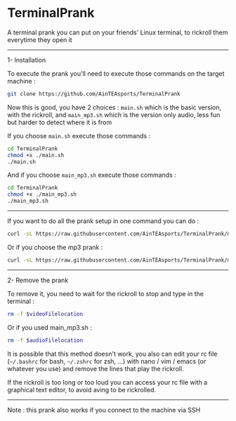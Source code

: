 # TerminalPrank
A terminal prank you can put on your friends' Linux terminal, to rickroll them everytime they open it

___________________________________________________

1- Installation

To execute the prank you'll need to execute those commands on the target machine :
```bash
git clone https://github.com/AinTEAsports/TerminalPrank
```

Now this is good, you have 2 choices : `main.sh` which is the basic version, with the rickroll, and `main_mp3.sh` which is the version only audio, less fun but harder to detect where it is from


If you choose `main.sh` execute those commands :
```bash
cd TerminalPrank
chmod +x ./main.sh
./main.sh
```
And if you choose `main_mp3.sh` execute those commands :
```bash
cd TerminalPrank
chmod +x ./main_mp3.sh
./main_mp3.sh
```

___________________________________________________

If you want to do all the prank setup in one command you can do :
```bash
curl -sL https://raw.githubusercontent.com/AinTEAsports/TerminalPrank/main/main.sh | bash
```

Or if you choose the mp3 prank :
```bash
curl -sL https://raw.githubusercontent.com/AinTEAsports/TerminalPrank/main/main_mp3.sh | bash
```

___________________________________________________

2- Remove the prank

To remove it, you need to wait for the rickroll to stop and type in the terminal :
```bash
rm -f $videoFilelocation
```

Or if you used main_mp3.sh :
```bash
rm -f $audioFilelocation
```

It is possible that this method doesn't work, you also can edit your rc file (`~/.bashrc` for bash, `~/.zshrc` for zsh, ...) with nano / vim / emacs (or whatever you use) and remove the lines that play the rickroll.

If the rickroll is too long or too loud you can access your rc file with a graphical text editor, to avoid aving to be rickrolled.

___________________________________________________

Note : this prank also works if you connect to the machine via SSH
